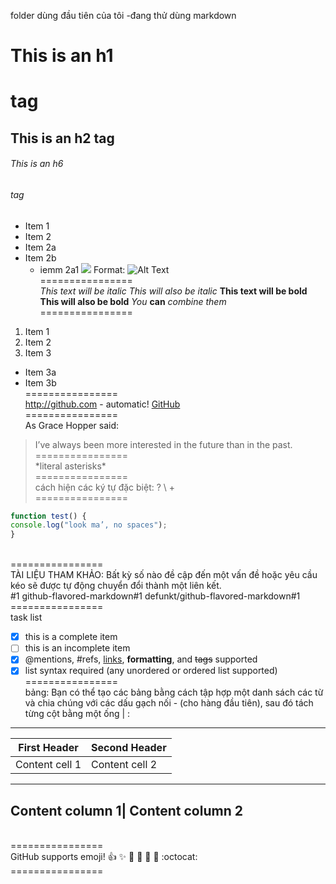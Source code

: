 
folder dùng đầu tiên của tôi -đang thử dùng markdown
# This is an h1 <h1> tag
## This is an h2 tag
###### This is an h6 <h6> tag
* Item 1
* Item 2
 * Item 2a
 * Item 2b
   * iemm 2a1
![](https://cdn.pixabay.com/photo/2013/07/02/22/20/roses-142876_960_720.jpg)
Format:  ![Alt Text](https://cdn.pixabay.com/photo/2019/02/15/14/30/women-3998563_960_720.jpg)
 <br/> ================<br/>
*This text will be italic*
_This will also be italic_
**This text will be bold**
__This will also be bold__
*You* **can** *combine them*
  <br/> ================<br/>
  1. Item 1
2. Item 2
3. Item 3
 * Item 3a
 * Item 3b
  <br/> ================<br/>
  http://github.com - automatic!
[GitHub](http://github.com)
  <br/> ================<br/>
  As Grace Hopper said:
> I’ve always been more interested
> in the future than in the past.
 <br/> ================<br/>
  \*literal asterisks\*
  <br/> ================<br/>
cách hiện các ký tự đặc biệt: \?  \\ \+
  <br/> ================<br/>
  ```javascript
function test() {
 console.log("look ma’, no spaces");
}
```
  <br/> ================<br/>TÀI LIỆU THAM KHẢO: Bất kỳ số nào đề cập đến một vấn đề hoặc yêu cầu kéo sẽ được tự động chuyển đổi thành một liên kết.<br/>
  #1
github-flavored-markdown#1
defunkt/github-flavored-markdown#1
  <br/> ================<br/>
  task list<br/>
- [x] this is a complete item
- [ ] this is an incomplete item
- [x] @mentions, #refs, [links](),
**formatting**, and <del>tags</del>
supported
- [x] list syntax required (any
unordered or ordered list
supported)
  <br/> ================<br/>
  bảng: Bạn có thể tạo các bảng bằng cách tập hợp một danh sách các từ và chia chúng với các dấu gạch nối \- (cho hàng đầu tiên), sau đó tách từng cột bằng một ống \| :<br/>
----------------------------------
First Header    | Second Header
----------------|----------------
Content cell 1  | Content cell 2
 ---------------------------------
Content column 1| Content column 2
 ---------------------------------
   <br/> ================<br/> 
  GitHub supports emoji!
:+1: :sparkles: :camel: :tada:
:rocket: :metal: :octocat: 
<br/> ================<br/> 

